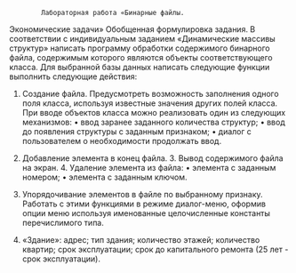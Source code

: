 			Лабораторная работа «Бинарные файлы.
 
  Экономические задачи» Обобщенная формулировка задания. 
В соответствии с индивидуальным заданием «Динамические массивы структур» написать программу обработки содержимого бинарного файла, содержимым которого являются объекты соответствующего класса. Для выбранной базы данных написать следующие функции
выполнить следующие действия:
1. Создание файла. Предусмотреть возможность заполнения одного поля класса, используя известные значения других полей класса. При вводе объектов класса можно реализовать один из следующих механизмов:
• ввод заранее заданного количества структур;
• ввод до появления структуры с заданным признаком;
• диалог с пользователем о необходимости продолжать ввод.
2. Добавление элемента в конец файла. 3. Вывод содержимого файла на экран. 4. Удаление элемента из файла:
• элемента с заданным номером;
• элемента с заданным ключом.
5. Упорядочивание элементов в файле по выбранному признаку.
Работать с этими функциями в режиме диалог-меню, оформив опции меню используя именованные целочисленные константы перечислимого типа.

 14.	«Здание»:
адрес; тип здания; количество этажей; количество квартир; срок эксплуатации; срок до капитального ремонта (25 лет - срок эксплуатации).
